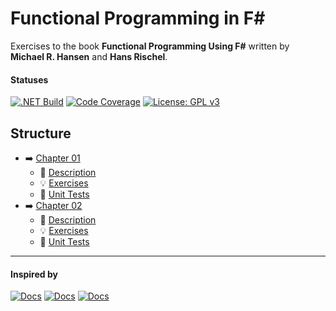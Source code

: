 # Functional Programming in F#

Exercises to the book __Functional Programming Using F#__ written by __Michael R. Hansen__ and __Hans Rischel__.

#### Statuses

[![.NET Build](https://github.com/eminencegrs/fp-in-fs/actions/workflows/dotnet.yml/badge.svg?branch=main)](https://github.com/eminencegrs/fp-in-fs/actions/workflows/dotnet.yml)
[![Code Coverage](https://codecov.io/gh/eminencegrs/fp-in-fs/graph/badge.svg?token=CW5LJZM9VW)](https://codecov.io/gh/eminencegrs/fp-in-fs)
[![License: GPL v3](https://img.shields.io/badge/License-GPLv3-blue.svg)](https://github.com/eminencegrs/fp-in-fs?tab=GPL-3.0-1-ov-file)

## Structure

- ➡️ [Chapter 01](./src/FPinFSharp.Chapter_01)
  - 📝 [Description](./src/FPinFSharp.Chapter_01/Description.md)
  - 💡 [Exercises](./src/FPinFSharp.Chapter_01/Exercises.fs)
  - 🧪 [Unit Tests](./tests/FPinFSharp.Chapter_01.UnitTests)
- ️➡️ [Chapter 02](./src/FPinFSharp.Chapter_02)
    - 📝 [Description](./src/FPinFSharp.Chapter_02/Description.md)
    - 💡 [Exercises](./src/FPinFSharp.Chapter_02/Exercises.fs)
    - 🧪 [Unit Tests](./tests/FPinFSharp.Chapter_02.UnitTests)

----

#### Inspired by 

[![Docs](https://badgen.net/badge/docs/fsharp.org/blue)](https://fsharp.org)
[![Docs](https://badgen.net/badge/microsoft/learn/green)](https://learn.microsoft.com/dotnet/fsharp)
[![Docs](https://badgen.net/badge/fsharp/for%20fun%20and%20profit/cyan)](https://fsharpforfunandprofit.com)

